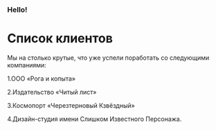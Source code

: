 ### Hello!

# Список клиентов
Мы на столько крутые, что уже успели поработать со следующими компаниями:

 1.ООО «Рога и копыта»

 2.Издательство «Читый лист»

 3.Космопорт «Черезтерновый Кзвёздный»

 4.Дизайн-студия имени Слишком Известного Персонажа.